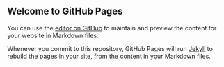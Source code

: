## Welcome to GitHub Pages

You can use the [editor on GitHub](https://github.com/Mrymvaa/CSS-Flexbox-and-Grid-Layout/edit/main/docs/index.md) to maintain and preview the content for your website in Markdown files.

Whenever you commit to this repository, GitHub Pages will run [Jekyll](https://jekyllrb.com/) to rebuild the pages in your site, from the content in your Markdown files.
